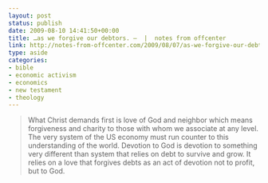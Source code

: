```yaml
---
layout: post
status: publish
date: 2009-08-10 14:41:50+00:00
title: …as we forgive our debtors. –  |  notes from offcenter
link: http://notes-from-offcenter.com/2009/08/07/as-we-forgive-our-debtors/
type: aside
categories:
- bible
- economic activism
- economics
- new testament
- theology
---
```


> What Christ demands first is love of God and neighbor which means forgiveness and charity to those with whom we associate at any level. The very system of the US economy must run counter to this understanding of the world. Devotion to God is devotion to something very different than system that relies on debt to survive and grow. It relies on a love that forgives debts as an act of devotion not to profit, but to God.
